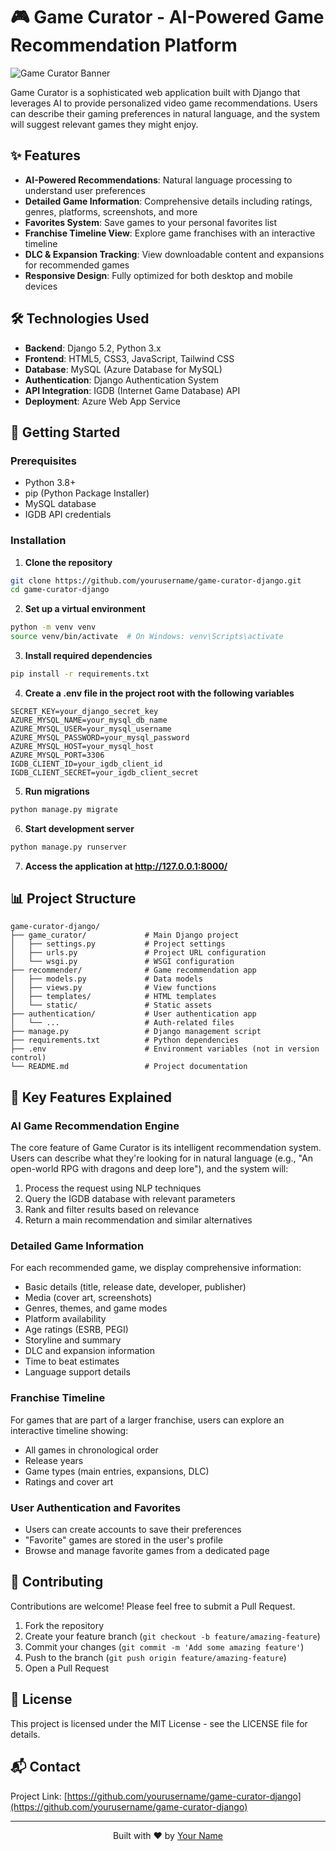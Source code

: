 # 🎮 Game Curator - AI-Powered Game Recommendation Platform

![Game Curator Banner](recommender/static/recommender/assets/logo.png)

Game Curator is a sophisticated web application built with Django that leverages AI to provide personalized video game recommendations. Users can describe their gaming preferences in natural language, and the system will suggest relevant games they might enjoy.

## ✨ Features

- **AI-Powered Recommendations**: Natural language processing to understand user preferences
- **Detailed Game Information**: Comprehensive details including ratings, genres, platforms, screenshots, and more
- **Favorites System**: Save games to your personal favorites list
- **Franchise Timeline View**: Explore game franchises with an interactive timeline
- **DLC & Expansion Tracking**: View downloadable content and expansions for recommended games
- **Responsive Design**: Fully optimized for both desktop and mobile devices


## 🛠️ Technologies Used

- **Backend**: Django 5.2, Python 3.x
- **Frontend**: HTML5, CSS3, JavaScript, Tailwind CSS 
- **Database**: MySQL (Azure Database for MySQL)
- **Authentication**: Django Authentication System
- **API Integration**: IGDB (Internet Game Database) API
- **Deployment**: Azure Web App Service

## 🚀 Getting Started

### Prerequisites

- Python 3.8+
- pip (Python Package Installer)
- MySQL database
- IGDB API credentials

### Installation

1. **Clone the repository**

```bash
git clone https://github.com/yourusername/game-curator-django.git
cd game-curator-django
```

2. **Set up a virtual environment**

```bash
python -m venv venv
source venv/bin/activate  # On Windows: venv\Scripts\activate
```

3. **Install required dependencies**

```bash
pip install -r requirements.txt
```

4. **Create a .env file in the project root with the following variables**

```
SECRET_KEY=your_django_secret_key
AZURE_MYSQL_NAME=your_mysql_db_name
AZURE_MYSQL_USER=your_mysql_username
AZURE_MYSQL_PASSWORD=your_mysql_password
AZURE_MYSQL_HOST=your_mysql_host
AZURE_MYSQL_PORT=3306
IGDB_CLIENT_ID=your_igdb_client_id
IGDB_CLIENT_SECRET=your_igdb_client_secret
```

5. **Run migrations**

```bash
python manage.py migrate
```

6. **Start development server**

```bash
python manage.py runserver
```

7. **Access the application at http://127.0.0.1:8000/**

## 📊 Project Structure

```
game-curator-django/
├── game_curator/             # Main Django project
│   ├── settings.py           # Project settings 
│   ├── urls.py               # Project URL configuration
│   └── wsgi.py               # WSGI configuration 
├── recommender/              # Game recommendation app
│   ├── models.py             # Data models
│   ├── views.py              # View functions
│   ├── templates/            # HTML templates
│   └── static/               # Static assets
├── authentication/           # User authentication app
│   └── ...                   # Auth-related files
├── manage.py                 # Django management script
├── requirements.txt          # Python dependencies
├── .env                      # Environment variables (not in version control)
└── README.md                 # Project documentation
```

## 🌟 Key Features Explained

### AI Game Recommendation Engine

The core feature of Game Curator is its intelligent recommendation system. Users can describe what they're looking for in natural language (e.g., "An open-world RPG with dragons and deep lore"), and the system will:

1. Process the request using NLP techniques
2. Query the IGDB database with relevant parameters
3. Rank and filter results based on relevance
4. Return a main recommendation and similar alternatives

### Detailed Game Information

For each recommended game, we display comprehensive information:

- Basic details (title, release date, developer, publisher)
- Media (cover art, screenshots)
- Genres, themes, and game modes
- Platform availability
- Age ratings (ESRB, PEGI)
- Storyline and summary
- DLC and expansion information
- Time to beat estimates
- Language support details

### Franchise Timeline

For games that are part of a larger franchise, users can explore an interactive timeline showing:

- All games in chronological order
- Release years
- Game types (main entries, expansions, DLC)
- Ratings and cover art

### User Authentication and Favorites

- Users can create accounts to save their preferences
- "Favorite" games are stored in the user's profile
- Browse and manage favorite games from a dedicated page

## 🤝 Contributing

Contributions are welcome! Please feel free to submit a Pull Request.

1. Fork the repository
2. Create your feature branch (`git checkout -b feature/amazing-feature`)
3. Commit your changes (`git commit -m 'Add some amazing feature'`)
4. Push to the branch (`git push origin feature/amazing-feature`)
5. Open a Pull Request

## 📝 License

This project is licensed under the MIT License - see the LICENSE file for details.

## 📬 Contact

Project Link: [https://github.com/yourusername/game-curator-django](https://github.com/yourusername/game-curator-django)

---

<div align="center">
  <p>Built with ❤️ by <a href="https://github.com/yourusername">Your Name</a></p>
</div>
